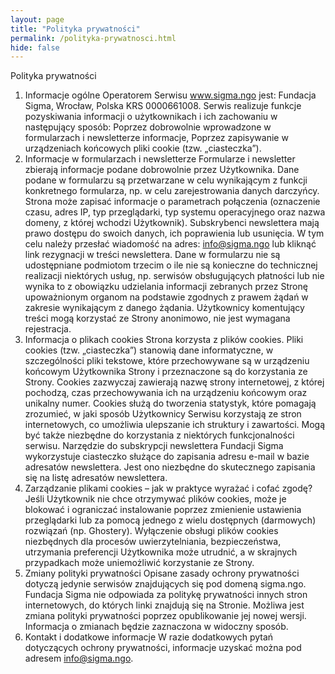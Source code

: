 ```yaml
---
layout: page
title: "Polityka prywatności"
permalink: /polityka-prywatnosci.html
hide: false
---
```


Polityka prywatności
1. Informacje ogólne
Operatorem Serwisu www.sigma.ngo jest:
Fundacja Sigma,
Wrocław,
Polska
KRS 0000661008.
Serwis realizuje funkcje pozyskiwania informacji o użytkownikach i ich zachowaniu w następujący sposób:
Poprzez dobrowolnie wprowadzone w formularzach i newsletterze informacje,
Poprzez zapisywanie w urządzeniach końcowych pliki cookie (tzw. „ciasteczka”).
1. Informacje w formularzach i newsletterze
Formularze i newsletter zbierają informacje podane dobrowolnie przez Użytkownika.
Dane podane w formularzu są przetwarzane w celu wynikającym z funkcji konkretnego formularza, np. w celu zarejestrowania danych darczyńcy.
Strona może zapisać informacje o parametrach połączenia (oznaczenie czasu, adres IP, typ przeglądarki, typ systemu operacyjnego oraz nazwa domeny, z której wchodzi Użytkownik).
Subskrybenci newslettera mają prawo dostępu do swoich danych, ich poprawienia lub usunięcia. W tym celu należy przesłać wiadomość na adres: info@sigma.ngo lub kliknąć link rezygnacji w treści newslettera.
Dane w formularzu nie są udostępniane podmiotom trzecim o ile nie są konieczne do technicznej realizacji niektórych usług, np. serwisów obsługujących płatności lub nie wynika to z obowiązku udzielania informacji zebranych przez Stronę upoważnionym organom na podstawie zgodnych z prawem żądań w zakresie wynikającym z danego żądania.
Użytkownicy komentujący treści mogą korzystać ze Strony anonimowo, nie jest wymagana rejestracja.
1. Informacja o plikach cookies
Strona korzysta z plików cookies.
Pliki cookies (tzw. „ciasteczka”) stanowią dane informatyczne, w szczególności pliki tekstowe, które przechowywane są w urządzeniu końcowym Użytkownika Strony i przeznaczone są do korzystania ze Strony.
Cookies zazwyczaj zawierają nazwę strony internetowej, z której pochodzą, czas przechowywania ich na urządzeniu końcowym oraz unikalny numer.
Cookies służą do tworzenia statystyk, które pomagają zrozumieć, w jaki sposób Użytkownicy Serwisu korzystają ze stron internetowych, co umożliwia ulepszanie ich struktury i zawartości. Mogą być także niezbędne do korzystania z niektórych funkcjonalności serwisu.
Narzędzie do subskrypcji newslettera Fundacji Sigma wykorzystuje ciasteczko służące do zapisania adresu e-mail w bazie adresatów newslettera. Jest ono niezbędne do skutecznego zapisania się na listę adresatów newslettera.
1. Zarządzanie plikami cookies – jak w praktyce wyrażać i cofać zgodę?
Jeśli Użytkownik nie chce otrzymywać plików cookies, może je blokować i ograniczać instalowanie poprzez zmienienie ustawienia przeglądarki lub za pomocą jednego z wielu dostępnych (darmowych) rozwiązań (np. Ghostery).
Wyłączenie obsługi plików cookies niezbędnych dla procesów uwierzytelniania, bezpieczeństwa, utrzymania preferencji Użytkownika może utrudnić, a w skrajnych przypadkach może uniemożliwić korzystanie ze Strony.
1. Zmiany polityki prywatności
Opisane zasady ochrony prywatności dotyczą jedynie serwisów znajdujących się pod domeną sigma.ngo. Fundacja Sigma nie odpowiada za politykę prywatności innych stron internetowych, do których linki znajdują się na Stronie.
Możliwa jest zmiana polityki prywatności poprzez opublikowanie jej nowej wersji. Informacja o zmianach będzie zaznaczona w widoczny sposób.
1. Kontakt i dodatkowe informacje
W razie dodatkowych pytań dotyczących ochrony prywatności, informacje uzyskać można pod adresem info@sigma.ngo.
